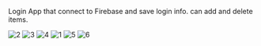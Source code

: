 Login App that connect to Firebase and save login info.
can add and delete items.

![2](https://github.com/maayanswisa/Login/assets/120381527/e7d10110-3f2e-45ea-a741-6a1f412dd935)
![3](https://github.com/maayanswisa/Login/assets/120381527/a044b70d-b7ce-4cb3-82d6-0c8a8795c80a)
![4](https://github.com/maayanswisa/Login/assets/120381527/ef2a8f45-89fa-4a7b-a952-35fffee70750)
![1](https://github.com/maayanswisa/Login/assets/120381527/33d0dcfb-7e2a-423d-9fdc-b930647711d9)
![5](https://github.com/maayanswisa/Login/assets/120381527/2cc8ce49-3eb6-45d8-a527-2a68ca4912dc)
![6](https://github.com/maayanswisa/Login/assets/120381527/3ce37eb3-423f-40b6-a690-fe2510947a60)
